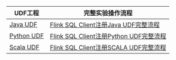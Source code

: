 |UDF工程|完整实验操作流程|
|  ----  | ----  |
|[Java UDF](Java)| [Flink SQL Client注册Java UDF完整流程](https://yuchi.blog.csdn.net/article/details/113396450)|
|[Python UDF](Python)|[Flink SQL Client注册Python UDF完整流程](https://yuchi.blog.csdn.net/article/details/112837327)|
|[Scala UDF](Scala)|[Flink SQL Client注册SCALA UDF完整流程](https://yuchi.blog.csdn.net/article/details/113426020)